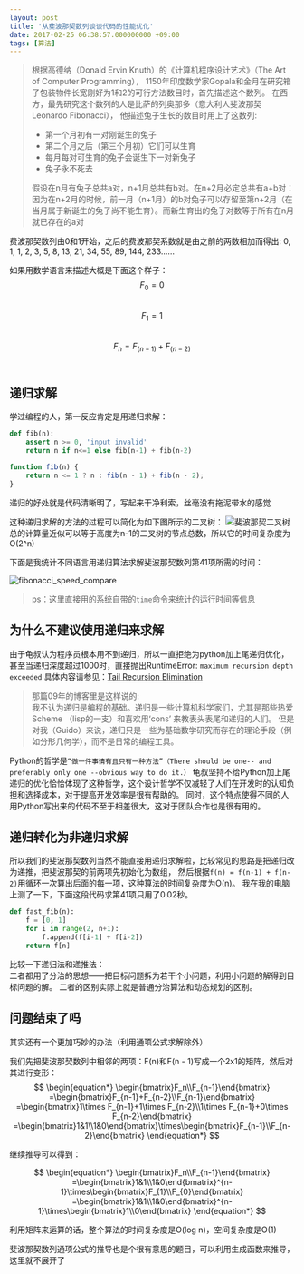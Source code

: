 ```yaml
---
layout: post
title: '从斐波那契数列谈谈代码的性能优化'
date: 2017-02-25 06:38:57.000000000 +09:00
tags: [算法]
---
```



> 根据高德纳（Donald Ervin Knuth）的《计算机程序设计艺术》（The Art of Computer Programming），
1150年印度数学家Gopala和金月在研究箱子包装物件长宽刚好为1和2的可行方法数目时，首先描述这个数列。
在西方，最先研究这个数列的人是比萨的列奥那多（意大利人斐波那契Leonardo Fibonacci），
他描述兔子生长的数目时用上了这数列:
>
> - 第一个月初有一对刚诞生的兔子
> - 第二个月之后（第三个月初）它们可以生育
> - 每月每对可生育的兔子会诞生下一对新兔子
> - 兔子永不死去
>
>假设在n月有兔子总共a对，n+1月总共有b对。在n+2月必定总共有a+b对：<br/>
>因为在n+2月的时候，前一月（n+1月）的b对兔子可以存留至第n+2月（在当月属于新诞生的兔子尚不能生育）。而新生育出的兔子对数等于所有在n月就已存在的a对


费波那契数列由0和1开始，之后的费波那契系数就是由之前的两数相加而得出:
0, 1, 1, 2, 3, 5, 8, 13, 21, 34, 55, 89, 144, 233……

如果用数学语言来描述大概是下面这个样子：<br/>
$$F_0 = 0$$<br/>
$$F_1 = 1$$<br/>
$$F_n = F_(n-1) + F_(n-2)$$<br/>


## 递归求解
学过编程的人，第一反应肯定是用递归求解：
```python
def fib(n):
    assert n >= 0, 'input invalid'
    return n if n<=1 else fib(n-1) + fib(n-2)
```

```javascript
function fib(n) {
    return n <= 1 ? n : fib(n - 1) + fib(n - 2);
}
```

递归的好处就是代码清晰明了，写起来干净利索，丝毫没有拖泥带水的感觉

这种递归求解的方法的过程可以简化为如下图所示的二叉树：
![斐波那契二叉树](http://7xort8.com1.z0.glb.clouddn.com/2017-02-25-fibonacci.png)
总的计算量近似可以等于高度为n-1的二叉树的节点总数，所以它的时间复杂度为O(2^n)

下面是我统计不同语言用递归算法求解斐波那契数列第41项所需的时间：

![fibonacci_speed_compare](http://7xort8.com1.z0.glb.clouddn.com/fibonacci_speed_compare.png)

> ps：这里直接用的系统自带的`time`命令来统计的运行时间等信息


## 为什么不建议使用递归来求解
由于龟叔认为程序员根本用不到递归，所以一直拒绝为python加上尾递归优化，甚至当递归深度超过1000时，直接抛出RuntimeError: `maximum recursion depth exceeded`
具体内容请参见：[Tail Recursion Elimination](http://neopythonic.blogspot.jp/2009/04/tail-recursion-elimination.html)

> 那篇09年的博客里是这样说的: <br/>
> 我不认为递归是编程的基础。递归是一些计算机科学家们，尤其是那些热爱Scheme （lisp的一支）和喜欢用‘cons’ 来教表头表尾和递归的人们。
> 但是对我（Guido）来说，递归只是一些为基础数学研究而存在的理论手段（例如分形几何学），而不是日常的编程工具。

Python的哲学是`“做一件事情有且只有一种方法”（There should be one-- and preferably only one --obvious way to do it.）`
龟叔坚持不给Python加上尾递归的优化恰恰体现了这种哲学，这个设计哲学不仅减轻了人们在开发时的认知负担和选择成本，对于提高开发效率是很有帮助的。
同时，这个特点使得不同的人用Python写出来的代码不至于相差很大，这对于团队合作也是很有用的。


## 递归转化为非递归求解
所以我们的斐波那契数列当然不能直接用递归求解啦，比较常见的思路是把递归改为递推，把斐波那契的前两项先初始化为数组，
然后根据`f(n) = f(n-1) + f(n-2)`用循环一次算出后面的每一项，这种算法的时间复杂度为O(n)。
我在我的电脑上测了一下，下面这段代码求第41项只用了0.02秒。

```python
def fast_fib(n):
    f = [0, 1]
    for i in range(2, n+1):
        f.append(f[i-1] + f[i-2])
    return f[n]
```


比较一下递归法和递推法：<br/>
二者都用了分治的思想——把目标问题拆为若干个小问题，利用小问题的解得到目标问题的解。
二者的区别实际上就是普通分治算法和动态规划的区别。


## 问题结束了吗
其实还有一个更加巧妙的办法（利用通项公式求解除外）

我们先把斐波那契数列中相邻的两项：F(n)和F(n - 1)写成一个2x1的矩阵，然后对其进行变形：
$$
\begin{equation*} \begin{bmatrix}F_n\\F_{n-1}\end{bmatrix} =\begin{bmatrix}F_{n-1}+F_{n-2}\\F_{n-1}\end{bmatrix} =\begin{bmatrix}1\times F_{n-1}+1\times F_{n-2}\\1\times F_{n-1}+0\times F_{n-2}\end{bmatrix} =\begin{bmatrix}1&1\\1&0\end{bmatrix}\times\begin{bmatrix}F_{n-1}\\F_{n-2}\end{bmatrix} \end{equation*}
$$


继续推导可以得到：<br/>

$$
\begin{equation*} \begin{bmatrix}F_n\\F_{n-1}\end{bmatrix} =\begin{bmatrix}1&1\\1&0\end{bmatrix}^{n-1}\times\begin{bmatrix}F_{1}\\F_{0}\end{bmatrix} =\begin{bmatrix}1&1\\1&0\end{bmatrix}^{n-1}\times\begin{bmatrix}1\\0\end{bmatrix} \end{equation*}
$$

利用矩阵来运算的话，整个算法的时间复杂度是O(log n)，空间复杂度是O(1)

斐波那契数列通项公式的推导也是个很有意思的题目，可以利用生成函数来推导，这里就不展开了